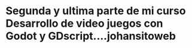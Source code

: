 # Segunda y ultima parte de mi curso Desarrollo de video juegos con Godot y GDscript....johansitoweb
